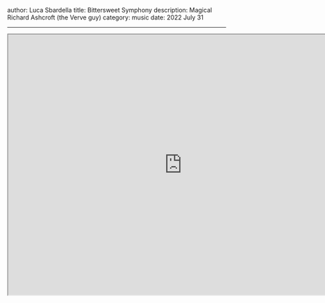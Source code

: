 author: Luca Sbardella
title: Bittersweet Symphony
description: Magical Richard Ashcroft (the Verve guy)
category: music
date: 2022 July 31

---

<iframe width="800" height="600" src="https://www.youtube.com/embed/SbFqIRSX6js"></iframe>
